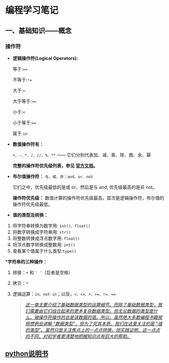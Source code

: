 # 编程学习笔记

## 一、基础知识——概念
### 操作符
* **逻辑操作符(Logical Operators):**

  等于:`==`

  不等于:`!=`

  大于:`>`

  大于等于:`>=`

  小于:`<`

  小于等于:`<=`

  属于:`in`

* **数值操作符有：**

  `+、-、*、/、//、%、**` —— 它们分别代表加、减、乘、除、商、余、幂

  **完整的操作符优先级列表，参见 [官方文档](https://docs.python.org/3/reference/expressions.html#operator-precedence)。**

* **布尔值操作符：**
  `与、或、非：and、or、not`

  它们之中，优先级最低的是或 or，然后是与 and, 优先级最高的是非 not。

  **操作符优先级：** 数值计算的操作符优先级最高，其次是逻辑操作符，布尔值的操作符优先级最低。

* **值的类型及转换：**
1. 将字符串转换为数字用: `int()、float()`
2. 将数字转换成字符串用: `str()`
3. 将整数转换成浮点数字用: `float()`
4. 将浮点数字转换成整数用: `int()`
5. 查看某个值属于什么类型:`type()`


***字符串的三种操作：**

1. 拼接：`+` 和 `' '`（后者是空格）
2. 拷贝：`*`
3. 逻辑运算：`in、not in`；以及，`<、<=、>、>=、!=、==`

    > *[这一章主要介绍了基础数据类型的运算细节。而除了基础数据类型，我们需要由它们组合起来的更多复杂数据类型。但无论数据的类型是什么，被操作符操作的总是该数据的值。所以，虽然绝大多数编程书籍按照惯例会讲解 “数据类型”，但为了究其本质，我们在这里关注的是 “值的类型”。虽然只是关注焦点上的一点点转换，但实践证明，这一点点的不同，对初学者更清楚地把握知识点有巨大的帮助。](https://github.com/selfteaching/the-craft-of-selfteaching/blob/b20e3b092696cc0e098377345ffc56063768d7eb/Part.1.E.2.values-and-their-operators.ipynb)*

  [python说明书](https://docs.python.org/zh-cn/3.7/)
---